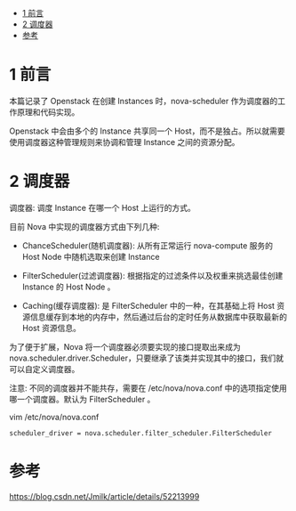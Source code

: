 
<!-- @import "[TOC]" {cmd="toc" depthFrom=1 depthTo=6 orderedList=false} -->

<!-- code_chunk_output -->

* [1 前言](#1-前言)
* [2 调度器](#2-调度器)
* [参考](#参考)

<!-- /code_chunk_output -->

# 1 前言

本篇记录了 Openstack 在创建 Instances 时，nova-scheduler 作为调度器的工作原理和代码实现。 

Openstack 中会由多个的 Instance 共享同一个 Host，而不是独占。所以就需要使用调度器这种管理规则来协调和管理 Instance 之间的资源分配。

# 2 调度器

调度器: 调度 Instance 在哪一个 Host 上运行的方式。 

目前 Nova 中实现的调度器方式由下列几种: 

- ChanceScheduler(随机调度器): 从所有正常运行 nova-compute 服务的 Host Node 中随机选取来创建 Instance

- FilterScheduler(过滤调度器): 根据指定的过滤条件以及权重来挑选最佳创建 Instance 的 Host Node 。

- Caching(缓存调度器): 是 FilterScheduler 中的一种，在其基础上将 Host 资源信息缓存到本地的内存中，然后通过后台的定时任务从数据库中获取最新的 Host 资源信息。

为了便于扩展，Nova 将一个调度器必须要实现的接口提取出来成为 nova.scheduler.driver.Scheduler，只要继承了该类并实现其中的接口，我们就可以自定义调度器。

注意: 不同的调度器并不能共存，需要在 /etc/nova/nova.conf 中的选项指定使用哪一个调度器。默认为 FilterScheduler 。

vim /etc/nova/nova.conf

```
scheduler_driver = nova.scheduler.filter_scheduler.FilterScheduler
```



# 参考

https://blog.csdn.net/Jmilk/article/details/52213999